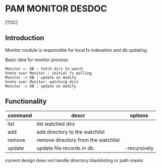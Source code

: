 # PAM MONITOR DESDOC
[TOC]

## Introduction

Monitor module is responsible for  local fs indexation and db updating.  

Basic idea for monitor process:

```plantuml
Monitor <- DB : fetch dirs to watch
hnote over Monitor : initial fs polling
Monitor -> DB : update on modify
hnote over Monitor: watching dirs
Monitor -> DB : update on modify
```

## Functionality

|command|descr|options|
|-|-|-|
|list|list watched dirs||
|add|add directory to the watchlist||
|remove|remove directory from the watchlist||
|update|update file records in db| -recursively |

current design does not handle directory blacklisting or path masks